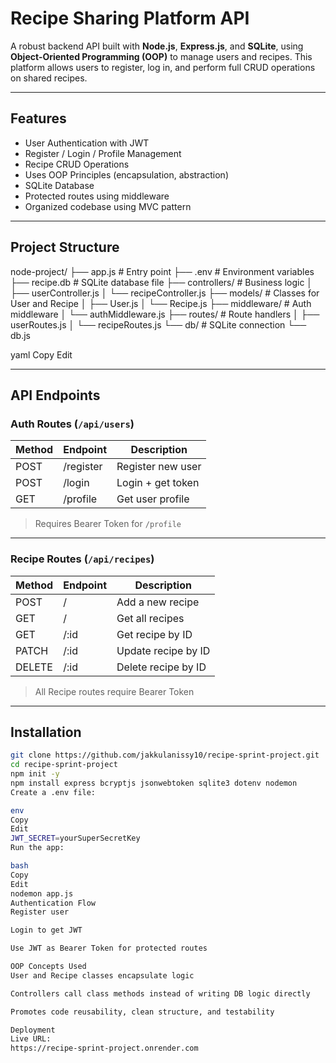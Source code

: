 # Recipe Sharing Platform API

A robust backend API built with **Node.js**, **Express.js**, and **SQLite**, using **Object-Oriented Programming (OOP)** to manage users and recipes. This platform allows users to register, log in, and perform full CRUD operations on shared recipes.

---

## Features

- User Authentication with JWT  
- Register / Login / Profile Management  
- Recipe CRUD Operations  
- Uses OOP Principles (encapsulation, abstraction)  
- SQLite Database  
- Protected routes using middleware  
- Organized codebase using MVC pattern  

---

## Project Structure

node-project/
├── app.js # Entry point
├── .env # Environment variables
├── recipe.db # SQLite database file
├── controllers/ # Business logic
│ ├── userController.js
│ └── recipeController.js
├── models/ # Classes for User and Recipe
│ ├── User.js
│ └── Recipe.js
├── middleware/ # Auth middleware
│ └── authMiddleware.js
├── routes/ # Route handlers
│ ├── userRoutes.js
│ └── recipeRoutes.js
└── db/ # SQLite connection
└── db.js

yaml
Copy
Edit

---

## API Endpoints

### Auth Routes (`/api/users`)

| Method | Endpoint    | Description         |
|--------|-------------|---------------------|
| POST   | /register   | Register new user   |
| POST   | /login      | Login + get token   |
| GET    | /profile    | Get user profile    |

> Requires Bearer Token for `/profile`

---

### Recipe Routes (`/api/recipes`)

| Method | Endpoint  | Description           |
|--------|-----------|-----------------------|
| POST   | /         | Add a new recipe      |
| GET    | /         | Get all recipes       |
| GET    | /:id      | Get recipe by ID      |
| PATCH  | /:id      | Update recipe by ID   |
| DELETE | /:id      | Delete recipe by ID   |

> All Recipe routes require Bearer Token

---

## Installation

```bash
git clone https://github.com/jakkulanissy10/recipe-sprint-project.git  
cd recipe-sprint-project  
npm init -y  
npm install express bcryptjs jsonwebtoken sqlite3 dotenv nodemon  
Create a .env file:

env
Copy
Edit
JWT_SECRET=yourSuperSecretKey
Run the app:

bash
Copy
Edit
nodemon app.js
Authentication Flow
Register user

Login to get JWT

Use JWT as Bearer Token for protected routes

OOP Concepts Used
User and Recipe classes encapsulate logic

Controllers call class methods instead of writing DB logic directly

Promotes code reusability, clean structure, and testability

Deployment
Live URL:
https://recipe-sprint-project.onrender.com


